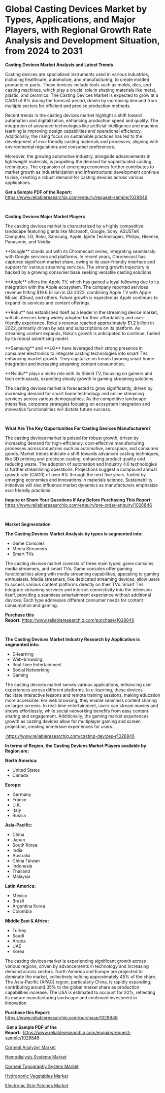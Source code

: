 <p><h1>Global Casting Devices Market by Types, Applications, and Major Players, with Regional Growth Rate Analysis and Development Situation, from 2024 to 2031</h1></p><p><strong>Casting Devices Market Analysis and Latest Trends</strong></p>
<p><p>Casting devices are specialized instruments used in various industries, including healthcare, automotive, and manufacturing, to create molded products or parts. These devices include tools such as molds, dies, and casting machines, which play a crucial role in shaping materials like metal, plastic, and ceramics. The Casting Devices Market is expected to grow at a CAGR of 9% during the forecast period, driven by increasing demand from multiple sectors for efficient and precise production methods.</p><p>Recent trends in the casting devices market highlight a shift toward automation and digitalization, enhancing production speed and quality. The integration of advanced technologies like artificial intelligence and machine learning is improving design capabilities and operational efficiency. Additionally, the rising focus on sustainable practices has led to the development of eco-friendly casting materials and processes, aligning with environmental regulations and consumer preferences.</p><p>Moreover, the growing automotive industry, alongside advancements in lightweight materials, is propelling the demand for sophisticated casting techniques. The expansion of emerging economies further contributes to market growth as industrialization and infrastructural development continue to rise, creating a robust demand for casting devices across various applications.</p></p>
<p><strong>Get a Sample PDF of the Report:&nbsp;</strong> <a href="https://www.reliableresearchiq.com/enquiry/request-sample/1028846">https://www.reliableresearchiq.com/enquiry/request-sample/1028846</a></p>
<p>&nbsp;</p>
<p><strong>Casting Devices Major Market Players</strong></p>
<p><p>The casting devices market is characterized by a highly competitive landscape featuring giants like Microsoft, Google, Sony, ASUSTeK Computer, LG, Roku, Samsung, Apple, Ignite Technologies, Philips, Hisense, Panasonic, and Nvidia. </p><p>**Google** stands out with its Chromecast series, integrating seamlessly with Google services and platforms. In recent years, Chromecast has captured significant market share, owing to its user-friendly interface and support for various streaming services. The strong growth trajectory is backed by a growing consumer base seeking versatile casting solutions.</p><p>**Apple** offers the Apple TV, which has gained a loyal following due to its integration with the Apple ecosystem. The company reported services revenue hitting $19.6 billion in Q3 2023, combining Apple TV with Apple Music, iCloud, and others. Future growth is expected as Apple continues to expand its services and content offerings.</p><p>**Roku** has established itself as a leader in the streaming device market, with its devices being widely adopted for their affordability and user-friendly experience. Roku's revenue reached approximately $1.2 billion in 2022, primarily driven by ads and subscriptions on its platform. As streaming content expands, Roku's growth is anticipated to continue, fueled by its robust advertising model.</p><p>**Samsung** and **LG** have leveraged their strong presence in consumer electronics to integrate casting technologies into smart TVs, enhancing market growth. They capitalize on trends favoring smart home integration and increasing streaming content consumption.</p><p>**Nvidia** plays a niche role with its Shield TV, focusing on gamers and tech enthusiasts, expecting steady growth in gaming streaming solutions.</p><p>The casting devices market is forecasted to grow significantly, driven by increasing demand for smart home technology and online streaming services across various demographics. As the competitive landscape intensifies, corporate strategies focusing on ecosystem integration and innovative functionalities will dictate future success.</p></p>
<p>&nbsp;</p>
<p><strong>What Are The Key Opportunities For Casting Devices Manufacturers?</strong></p>
<p><p>The casting devices market is poised for robust growth, driven by increasing demand for high-efficiency, cost-effective manufacturing processes across industries such as automotive, aerospace, and consumer goods. Market trends indicate a shift towards advanced casting techniques, like 3D printing and precision casting, enhancing product quality and reducing waste. The adoption of automation and Industry 4.0 technologies is further streamlining operations. Projections suggest a compound annual growth rate (CAGR) of over 6% through the next five years, fueled by emerging economies and innovations in materials science. Sustainability initiatives will also influence market dynamics as manufacturers emphasize eco-friendly practices.</p></p>
<p><strong>Inquire or Share Your Questions If Any Before Purchasing This Report:</strong> <a href="https://www.reliableresearchiq.com/enquiry/pre-order-enquiry/1028846">https://www.reliableresearchiq.com/enquiry/pre-order-enquiry/1028846</a></p>
<p>&nbsp;</p>
<p><strong>Market Segmentation</strong></p>
<p><strong>The Casting Devices Market Analysis by types is segmented into:</strong></p>
<p><ul><li>Game Consoles</li><li>Media Streamers</li><li>Smart TVs</li></ul></p>
<p><p>The casting devices market consists of three main types: game consoles, media streamers, and smart TVs. Game consoles offer gaming functionalities along with media streaming capabilities, appealing to gaming enthusiasts. Media streamers, like dedicated streaming devices, allow users to access various content platforms directly on their TVs. Smart TVs integrate streaming services and internet connectivity into the television itself, providing a seamless entertainment experience without additional devices. Each type addresses different consumer needs for content consumption and gaming.</p></p>
<p><strong>Purchase this Report:&nbsp;</strong><a href="https://www.reliableresearchiq.com/purchase/1028846">https://www.reliableresearchiq.com/purchase/1028846</a></p>
<p>&nbsp;</p>
<p><strong>The Casting Devices Market Industry Research by Application is segmented into:</strong></p>
<p><ul><li>E-learning</li><li>Web-browsing</li><li>Real-time Entertainment</li><li>Social Networking</li><li>Gaming</li></ul></p>
<p><p>The casting devices market serves various applications, enhancing user experiences across different platforms. In e-learning, these devices facilitate interactive lessons and remote training sessions, making education more accessible. For web browsing, they enable seamless content sharing on larger screens. In real-time entertainment, users can stream movies and shows effortlessly, while social networking benefits from easy content sharing and engagement. Additionally, the gaming market experiences growth as casting devices allow for multiplayer gaming and screen projection, creating immersive experiences for users.</p></p>
<p><a href="https://www.reliableresearchiq.com/casting-devices-r1028846">&nbsp;https://www.reliableresearchiq.com/casting-devices-r1028846</a></p>
<p><strong>In terms of Region, the Casting Devices Market Players available by Region are:</strong></p>
<p>
    <p> <strong> North America: </strong>
        <ul>
            <li>United States</li>
            <li>Canada</li>
        </ul>
        </p> 
    <p> <strong> Europe: </strong>
        <ul>
            <li>Germany</li>
            <li>France</li>
            <li>U.K.</li>
            <li>Italy</li>
            <li>Russia</li>
        </ul>
        </p> 
    <p> <strong> Asia-Pacific: </strong>
        <ul>
            <li>China</li>
            <li>Japan</li>
            <li>South Korea</li>
            <li>India</li>
            <li>Australia</li>
            <li>China Taiwan</li>
            <li>Indonesia</li>
            <li>Thailand</li>
            <li>Malaysia</li>
        </ul>
        </p> 
    <p> <strong> Latin America: </strong>
        <ul>
            <li>Mexico</li>
            <li>Brazil</li>
            <li>Argentina Korea</li>
            <li>Colombia</li>
        </ul>
        </p> 
    <p> <strong> Middle East & Africa: </strong>
        <ul>
            <li>Turkey</li>
            <li>Saudi</li>
            <li>Arabia</li>
            <li>UAE</li>
            <li>Korea</li>
        </ul>
    </p>
    </p>
<p><p>The casting devices market is experiencing significant growth across various regions, driven by advancements in technology and increasing demand across sectors. North America and Europe are projected to dominate the market, collectively holding approximately 45% of the share. The Asia-Pacific (APAC) region, particularly China, is rapidly expanding, contributing around 35% to the global market share as production capabilities increase. The USA is estimated to account for 20%, reflecting its mature manufacturing landscape and continued investment in innovation.</p></p>
<p><strong>Purchase this Report: </strong><a href="https://www.reliableresearchiq.com/purchase/1028846">https://www.reliableresearchiq.com/purchase/1028846</a></p>
<p>&nbsp;<strong>Get a Sample PDF of the Report:&nbsp;&nbsp;</strong><a href="https://www.reliableresearchiq.com/enquiry/request-sample/1028846">https://www.reliableresearchiq.com/enquiry/request-sample/1028846</a></p>
<p><strong></strong></p>
<p><p><a href="https://www.linkedin.com/pulse/corneal-analyzer-industry-analysis-report-its-market-size-share-19jqc?trackingId=EtKAQu85Qfmbt0wZ6hfv4w%3D%3D">Corneal Analyzer Market</a></p><p><a href="https://www.linkedin.com/pulse/hemodialysis-systems-market-overview-global-trends-future-rwloe?trackingId=Uc40FWbcS3y3jbuWLkVSng%3D%3D">Hemodialysis Systems Market</a></p><p><a href="https://www.linkedin.com/pulse/corneal-topography-system-industry-analysis-report-its-7hsxe?trackingId=9tYh9Qk69hFDiJP%2FrH%2F%2Bew%3D%3D">Corneal Topography System Market</a></p><p><a href="https://www.linkedin.com/pulse/navigating-hydroponic-vegetables-market-expert-analysis-zxxsf?trackingId=rXyN6dd5QTKZ%2BstBYICwLQ%3D%3D">Hydroponic Vegetables Market</a></p><p><a href="https://www.linkedin.com/pulse/electronic-skin-patches-market-global-share-ranking-overall-91jse?trackingId=HIQOK9q0Sr%2Bd2P6eeE8xLg%3D%3D">Electronic Skin Patches Market</a></p></p>